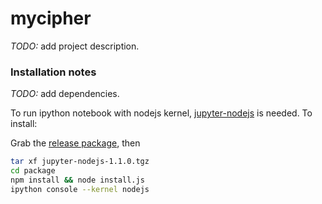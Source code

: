 # mycipher
*TODO:* add project description.

### Installation notes
*TODO:* add dependencies.

To run ipython notebook with nodejs kernel, [jupyter-nodejs](https://github.com/notablemind/jupyter-nodejs) is needed. To install:

Grab the [release package](https://github.com/notablemind/jupyter-nodejs/releases/download/v1.1.0/jupyter-nodejs-1.1.0.tgz), then
```bash
tar xf jupyter-nodejs-1.1.0.tgz
cd package
npm install && node install.js
ipython console --kernel nodejs
```
